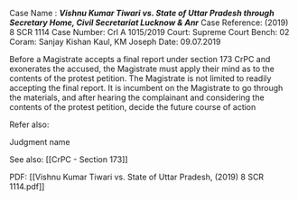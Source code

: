 Case Name : ***Vishnu Kumar Tiwari vs. State of Uttar Pradesh through Secretary Home, Civil Secretariat Lucknow & Anr***
Case Reference: (2019) 8 SCR 1114
Case Number: Crl A 1015/2019
Court: Supreme Court
Bench: 02
Coram: Sanjay Kishan Kaul, KM Joseph
Date: 09.07.2019

Before a Magistrate accepts a final report under section 173 CrPC and exonerates the accused, the Magistrate must apply their mind as to the contents of the protest petition. The Magistrate is not limited to readily accepting the final report. It is incumbent on the Magistrate to go through the materials, and after hearing the complainant and considering the contents of the protest petition, decide the future course of action

Refer also:

Judgment name

See also:
[[CrPC - Section 173]]

PDF:
[[Vishnu Kumar Tiwari vs. State of Uttar Pradesh, (2019) 8 SCR 1114.pdf]]